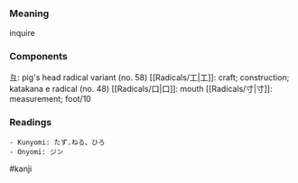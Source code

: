 ### Meaning

inquire

### Components

彑: pig's head radical variant (no. 58) [[Radicals/工|工]]: craft; construction; katakana e radical (no. 48) [[Radicals/口|口]]: mouth [[Radicals/寸|寸]]: measurement; foot/10

### Readings

```
- Kunyomi: たず.ねる、ひろ
- Onyomi: ジン
```

#kanji